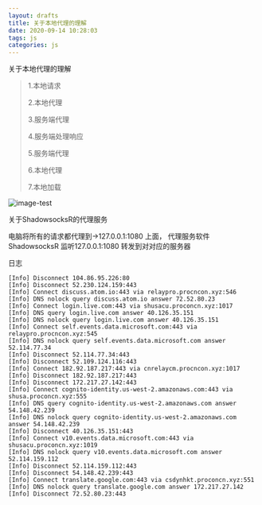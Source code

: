 ```yaml
---
layout: drafts
title: 关于本地代理的理解
date: 2020-09-14 10:28:03
tags: js
categories: js
---
```


关于本地代理的理解

>1.本地请求
>
>2.本地代理
>
>3.服务端代理
>
>4.服务端处理响应
>
>5.服务端代理
>
>6.本地代理
>
>7.本地加载

![image-test](https://bitbw.top/public/img/my_gallery/image-test.png)





关于ShadowsocksR的代理服务

电脑将所有的请求都代理到->127.0.0.1:1080 上面， 代理服务软件ShadowsocksR 监听127.0.0.1:1080 转发到对对应的服务器

日志

```log
[Info] Disconnect 104.86.95.226:80
[Info] Disconnect 52.230.124.159:443
[Info] Connect discuss.atom.io:443 via relaypro.procncon.xyz:546
[Info] DNS nolock query discuss.atom.io answer 72.52.80.23
[Info] Connect login.live.com:443 via shusacu.proconcn.xyz:1017
[Info] DNS query login.live.com answer 40.126.35.151
[Info] DNS nolock query login.live.com answer 40.126.35.151
[Info] Connect self.events.data.microsoft.com:443 via relaypro.procncon.xyz:545
[Info] DNS nolock query self.events.data.microsoft.com answer 52.114.77.34
[Info] Disconnect 52.114.77.34:443
[Info] Disconnect 52.109.124.116:443
[Info] Connect 182.92.187.217:443 via cnrelaycm.procncon.xyz:1017
[Info] Disconnect 182.92.187.217:443
[Info] Disconnect 172.217.27.142:443
[Info] Connect cognito-identity.us-west-2.amazonaws.com:443 via shusa.proconcn.xyz:555
[Info] DNS query cognito-identity.us-west-2.amazonaws.com answer 54.148.42.239
[Info] DNS nolock query cognito-identity.us-west-2.amazonaws.com answer 54.148.42.239
[Info] Disconnect 40.126.35.151:443
[Info] Connect v10.events.data.microsoft.com:443 via shusacu.proconcn.xyz:1019
[Info] DNS nolock query v10.events.data.microsoft.com answer 52.114.159.112
[Info] Disconnect 52.114.159.112:443
[Info] Disconnect 54.148.42.239:443
[Info] Connect translate.google.com:443 via csdynhkt.proconcn.xyz:551
[Info] DNS nolock query translate.google.com answer 172.217.27.142
[Info] Disconnect 72.52.80.23:443
```

